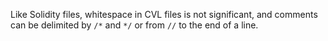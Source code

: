 
Like Solidity files, whitespace in CVL files is not significant, and comments
can be delimited by `/*` and `*/` or from `//` to the end of a line.

